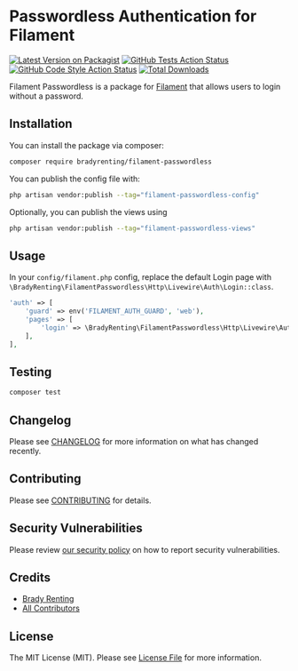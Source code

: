 # Passwordless Authentication for Filament

[![Latest Version on Packagist](https://img.shields.io/packagist/v/bradyrenting/filament-passwordless.svg?style=flat-square)](https://packagist.org/packages/bradyrenting/filament-passwordless)
[![GitHub Tests Action Status](https://img.shields.io/github/actions/workflow/status/bradyrenting/filament-passwordless/run-tests.yml?branch=main&style=flat-square&label=tests)](https://github.com/bradyrenting/filament-passwordless/actions?query=workflow%3Arun-tests+branch%3Amain)
[![GitHub Code Style Action Status](https://img.shields.io/github/actions/workflow/status/bradyrenting/filament-passwordless/fix-php-code-style-issues.yml?branch=main&style=flat-square&label=code%20style)](https://github.com/bradyrenting/filament-passwordless/actions?query=workflow%3A%22Fix+PHP+code+style+issues%22+branch%3Amain)
[![Total Downloads](https://img.shields.io/packagist/dt/bradyrenting/filament-passwordless.svg?style=flat-square)](https://packagist.org/packages/bradyrenting/filament-passwordless)



Filament Passwordless is a package for [Filament](https://filamentphp.com/) that allows users to login without a password.

## Installation

You can install the package via composer:

```bash
composer require bradyrenting/filament-passwordless
```

You can publish the config file with:

```bash
php artisan vendor:publish --tag="filament-passwordless-config"
```

Optionally, you can publish the views using

```bash
php artisan vendor:publish --tag="filament-passwordless-views"
```

## Usage

In your `config/filament.php` config, replace the default Login page with `\BradyRenting\FilamentPasswordless\Http\Livewire\Auth\Login::class`.

```php
'auth' => [
    'guard' => env('FILAMENT_AUTH_GUARD', 'web'),
    'pages' => [
        'login' => \BradyRenting\FilamentPasswordless\Http\Livewire\Auth\Login::class,
    ],
],
```

## Testing

```bash
composer test
```

## Changelog

Please see [CHANGELOG](CHANGELOG.md) for more information on what has changed recently.

## Contributing

Please see [CONTRIBUTING](.github/CONTRIBUTING.md) for details.

## Security Vulnerabilities

Please review [our security policy](../../security/policy) on how to report security vulnerabilities.

## Credits

- [Brady Renting](https://github.com/bradyrenting)
- [All Contributors](../../contributors)

## License

The MIT License (MIT). Please see [License File](LICENSE.md) for more information.
